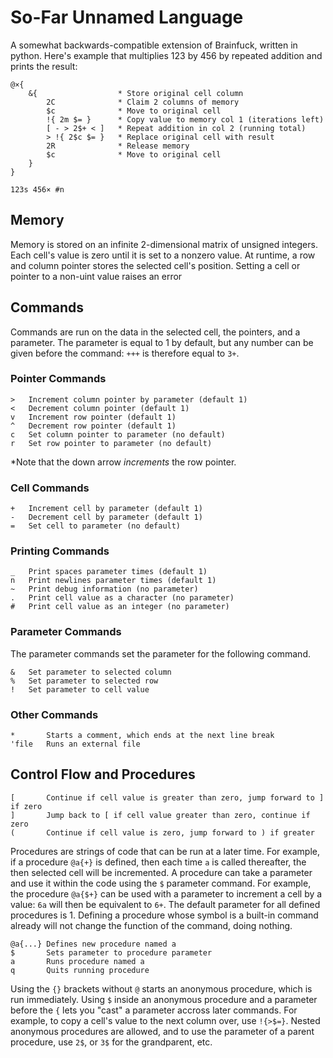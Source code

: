 # So-Far Unnamed Language

A somewhat backwards-compatible extension of Brainfuck, written in python. Here's example that multiplies 123 by 456 by repeated addition and prints the result:

    @×{
        &{                  * Store original cell column
            2C              * Claim 2 columns of memory
            $c              * Move to original cell
            !{ 2m $= }      * Copy value to memory col 1 (iterations left)
            [ - > 2$+ < ]   * Repeat addition in col 2 (running total)
            > !{ 2$c $= }   * Replace original cell with result
            2R              * Release memory
            $c              * Move to original cell
        }
    }
    
    123s 456× #n

## Memory

Memory is stored on an infinite 2-dimensional matrix of unsigned integers. Each cell's value is zero until it is set to a nonzero value. At runtime, a row and column pointer stores the selected cell's position. Setting a cell or pointer to a non-uint value raises an error

## Commands

Commands are run on the data in the selected cell, the pointers, and a parameter. The parameter is equal to 1 by default, but any number can be given before the command: `+++` is therefore equal to `3+`.

### Pointer Commands

    >   Increment column pointer by parameter (default 1)
    <   Decrement column pointer (default 1)
    v   Increment row pointer (default 1)
    ^   Decrement row pointer (default 1)
    c   Set column pointer to parameter (no default)
    r   Set row pointer to parameter (no default)

\*Note that the down arrow _increments_ the row pointer.

### Cell Commands

    +   Increment cell by parameter (default 1)
    -   Decrement cell by parameter (default 1)
    =   Set cell to parameter (no default)

### Printing Commands

    _   Print spaces parameter times (default 1)
    n   Print newlines parameter times (default 1)
    ~   Print debug information (no parameter)
    .   Print cell value as a character (no parameter)
    #   Print cell value as an integer (no parameter)

### Parameter Commands

The parameter commands set the parameter for the following command.

    &   Set parameter to selected column
    %   Set parameter to selected row
    !   Set parameter to cell value

### Other Commands

    *       Starts a comment, which ends at the next line break
    'file   Runs an external file

## Control Flow and Procedures

    [       Continue if cell value is greater than zero, jump forward to ] if zero
    ]       Jump back to [ if cell value greater than zero, continue if zero
    (       Continue if cell value is zero, jump forward to ) if greater

Procedures are strings of code that can be run at a later time. For example, if a procedure `@a{+}` is defined, then each time `a` is called thereafter, the then selected cell will be incremented. A procedure can take a parameter and use it within the code using the `$` parameter command. For example, the procedure `@a{$+}` can be used with a parameter to increment a cell by a value: `6a` will then be equivalent to `6+`. The default parameter for all defined procedures is 1. Defining a procedure whose symbol is a built-in command already will not change the function of the command, doing nothing.

    @a{...} Defines new procedure named a
    $       Sets parameter to procedure parameter
    a       Runs procedure named a
    q       Quits running procedure

Using the `{}` brackets without `@` starts an anonymous procedure, which is run immediately. Using `$` inside an anonymous procedure and a parameter before the `{` lets you "cast" a parameter accross later commands. For example, to copy a cell's value to the next column over, use `!{>$=}`. Nested anonymous procedures are allowed, and to use the parameter of a parent procedure, use `2$`, or `3$` for the grandparent, etc.